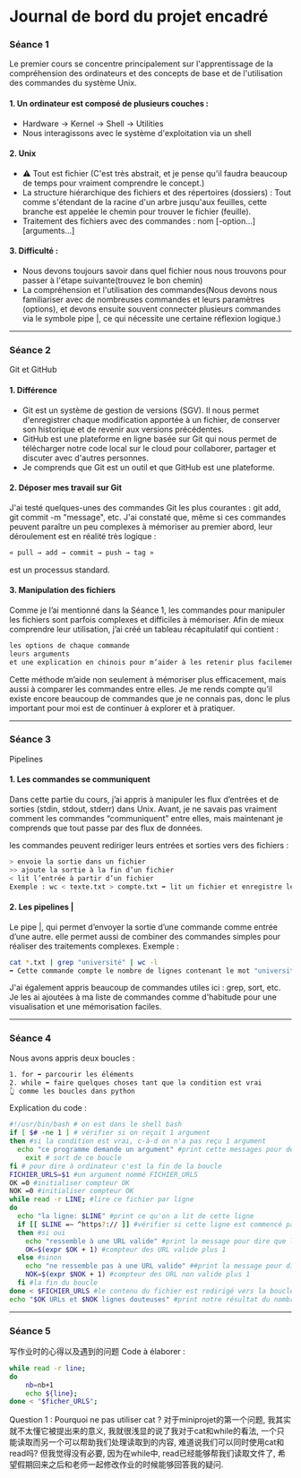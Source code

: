 # Journal de bord du projet encadré

### Séance 1
Le premier cours se concentre principalement sur l'apprentissage de la compréhension des ordinateurs et des concepts de base et de l'utilisation des commandes du système Unix.
#### 1. Un ordinateur est composé de plusieurs couches :
- Hardware → Kernel → Shell → Utilities
- Nous interagissons avec le système d'exploitation via un shell
#### 2. Unix
- ⚠️ Tout est fichier (C'est très abstrait, et je pense qu'il faudra beaucoup de temps pour vraiment comprendre le concept.)
- La structure hiérarchique des fichiers et des répertoires (dossiers) : Tout comme s'étendant de la racine d'un arbre jusqu'aux feuilles, cette branche est appelée le chemin pour trouver le fichier (feuille).
- Traitement des fichiers avec des commandes : nom [-option...] [arguments...]
#### 3. Difficulté :
- Nous devons toujours savoir dans quel fichier nous nous trouvons pour passer à l'étape suivante(trouvez le bon chemin)
- La compréhension et l'utilisation des commandes(Nous devons nous familiariser avec de nombreuses commandes et leurs paramètres (options), et devons ensuite souvent connecter plusieurs commandes via le symbole pipe |, ce qui nécessite une certaine réflexion logique.)

---

### Séance 2
Git et GitHub
#### 1. Différence
- Git est un système de gestion de versions (SGV). Il nous permet d'enregistrer chaque modification apportée à un fichier, de conserver son historique et de revenir aux versions précédentes.
- GitHub est une plateforme en ligne basée sur Git qui nous permet de télécharger notre code local sur le cloud pour collaborer, partager et discuter avec d'autres personnes.
- Je comprends que Git est un outil et que GitHub est une plateforme.
#### 2. Déposer mes travail sur Git
J'ai testé quelques-unes des commandes Git les plus courantes : git add, git commit -m "message", etc. J'ai constaté que, même si ces commandes peuvent paraître un peu complexes à mémoriser au premier abord, leur déroulement est en réalité très logique :
```bash
« pull → add → commit → push → tag » 
```
est un processus standard.
#### 3. Manipulation des fichiers
Comme je l’ai mentionné dans la Séance 1, les commandes pour manipuler les fichiers sont parfois complexes et difficiles à mémoriser.
Afin de mieux comprendre leur utilisation, j’ai créé un tableau récapitulatif qui contient :
```bash
les options de chaque commande
leurs arguments
et une explication en chinois pour m’aider à les retenir plus facilement
```
Cette méthode m’aide non seulement à mémoriser plus efficacement, mais aussi à comparer les commandes entre elles.
Je me rends compte qu’il existe encore beaucoup de commandes que je ne connais pas, donc le plus important pour moi est de continuer à explorer et à pratiquer.

---

### Séance 3
Pipelines
#### 1. Les commandes se communiquent
Dans cette partie du cours, j’ai appris à manipuler les flux d’entrées et de sorties (stdin, stdout, stderr) dans Unix. Avant, je ne savais pas vraiment comment les commandes “communiquent” entre elles, mais maintenant je comprends que tout passe par des flux de données.

les commandes peuvent rediriger leurs entrées et sorties vers des fichiers :
```bash
> envoie la sortie dans un fichier
>> ajoute la sortie à la fin d’un fichier
< lit l’entrée à partir d’un fichier
Exemple : wc < texte.txt > compte.txt ➡️ lit un fichier et enregistre le résultat dans un autre, sans rien afficher à l’écran.
```
#### 2. Les pipelines |
Le pipe |, qui permet d’envoyer la sortie d’une commande comme entrée d’une autre. elle permet aussi de combiner des commandes simples pour réaliser des traitements complexes.
Exemple :
```bash
cat *.txt | grep "université" | wc -l
➡️ Cette commande compte le nombre de lignes contenant le mot "université" dans tous les fichiers texte du répertoire courant.
```
J'ai également appris beaucoup de commandes utiles ici : grep, sort, etc. Je les ai ajoutées à ma liste de commandes comme d'habitude pour une visualisation et une mémorisation faciles.

---

### Séance 4
Nous avons appris deux boucles : 
```bash
1. for ➡️ parcourir les éléments
2. while ➡️ faire quelques choses tant que la condition est vrai
👆 comme les boucles dans python
```
Explication du code :
```bash
#!/usr/bin/bash # on est dans le shell bash
if [ $# -ne 1 ] # vérifier si on reçoit 1 argument
then #si la condition est vrai, c-à-d on n'a pas reçu 1 argument
  echo "ce programme demande un argument" #print cette messages pour demander un entrée d'un argument
    exit # sort de ce boucle
fi # pour dire à ordinateur c'est la fin de la boucle
FICHIER_URLS=$1 #un argument nommé FICHIER_URLS
OK =0 #initialiser compteur OK
NOK =0 #initialiser compteur OK
while read -r LINE; #lire ce fichier par ligne
do
  echo "la ligne: $LINE" #print ce qu'on a lit de cette ligne
  if [[ $LINE =∼ ^https?:// ]] #vérifier si cette ligne est commencé par http:// ou https://
  then #si oui 
    echo "ressemble à une URL valide" #print la message pour dire que le contenu de cette ligne ressemble à une URL valide
    OK=$(expr $OK + 1) #compteur des URL valide plus 1
  else #sinon
    echo "ne ressemble pas à une URL valide" ##print la message pour dire que le contenu de cette ligne ne ressemble pas à une URL valide
    NOK=$(expr $NOK + 1) #compteur des URL non valide plus 1
  fi #la fin du boucle
done < $FICHIER_URLS #le contenu du fichier est redirigé vers la boucle while
echo "$OK URLs et $NOK lignes douteuses" #print notre résultat du nombre des URL valide et non valide
```

---

### Séance 5

写作业时的心得以及遇到的问题
Code à élaborer :
```bash
while read -r line;
do
    nb=nb+1
	echo ${line};
done < "$ficher_URLS";
```

Question 1 : Pourquoi ne pas utiliser cat ?
对于miniprojet的第一个问题, 我其实就不太懂它被提出来的意义, 我就很浅显的说了我对于cat和while的看法, 一个只能读取而另一个可以帮助我们处理读取到的内容, 难道说我们可以同时使用cat和read吗? 但我觉得没有必要, 因为在while中, read已经能够帮我们读取文件了, 希望假期回来之后和老师一起修改作业的时候能够回答我的疑问.

